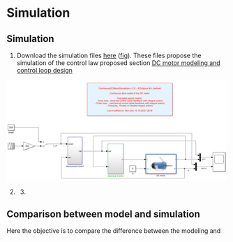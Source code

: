 # Simulation

## Simulation

1. Download the simulation files [here](https://github.com/rdelpoux/INSA_TP_CommandeTempsReel_MCC/raw/master/LABMatlabFiles/01_Simulation/Simulation.zip) \([fig](https://github.com/rdelpoux/INSA_TP_CommandeTempsReel_MCC/tree/5e795288653c112fc4be57abb2be40275d964f8c/Figures/Simulation/FigureSimu.png)\). These files propose the simulation of the control law proposed section [DC motor modeling and control loop design](https://rtdc.ctrl-elec.fr/control-loop-design)

![Double precision simulation](.gitbook/assets/figuresimu.png)

2. 3.

## Comparison between model and simulation

Here the objective is to compare the difference between the modeling and

